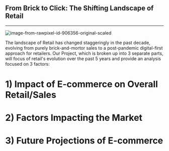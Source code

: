 ## From Brick to Click: The Shifting Landscape of Retail
---

![image-from-rawpixel-id-906356-original-scaled](https://github.com/FrostyMfasis/online-vs-physical-retail/assets/133065460/c3982650-28ce-4733-a4f6-197ab6ad693f)

The landscape of Retail has changed staggeringly in the past decade, evolving from purely brick-and-mortor sales to a post-pandemic digital-first approach for retailers. Our Project, which is broken up into 3 separate parts, will focus of retail's evolution over the past 5 years and provide an analysis focused on 3 factors:

# 1) Impact of E-commerce on Overall Retail/Sales

# 2) Factors Impacting the Market

# 3) Future Projections of E-commerce



   
 
